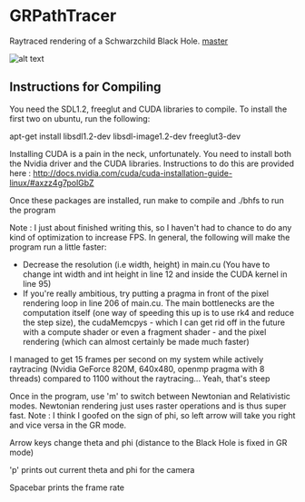 # GRPathTracer
Raytraced rendering of a Schwarzchild Black Hole. [master](https://github.com/ShadowWarden/GRPathTracer/)

![alt text](https://github.com/ShadowWarden/GRPathTracer/master/screenshots/picture2.png)

## Instructions for Compiling
You need the SDL1.2, freeglut and CUDA libraries to compile. To install the first two on ubuntu, run the following:

apt-get install libsdl1.2-dev libsdl-image1.2-dev freeglut3-dev

Installing CUDA is a pain in the neck, unfortunately. You need to install both the Nvidia driver and the CUDA libraries. Instructions to do this are provided here : http://docs.nvidia.com/cuda/cuda-installation-guide-linux/#axzz4g7polGbZ

Once these packages are installed, run make to compile and ./bhfs to run the program

Note : I just about finished writing this, so I haven't had to chance to do any kind of optimization to increase FPS. In general, the following will make the program run a little faster: 
- Decrease the resolution (i.e width, height) in main.cu (You have to change int width and int height in line 12 and inside the CUDA kernel in line 95)
- If you're really ambitious, try putting a pragma in front of the pixel rendering loop in line 206 of main.cu.
The main bottlenecks are the computation itself (one way of speeding this up is to use rk4 and reduce the step size), the cudaMemcpys - which I can get rid off in the future with a compute shader or even a fragment shader - and the pixel rendering (which can almost certainly be made much faster)

I managed to get 15 frames per second on my system while actively raytracing (Nvidia GeForce 820M, 640x480, openmp pragma with 8 threads) compared to 1100 without the raytracing... Yeah, that's steep

Once in the program, use 'm' to switch between Newtonian and Relativistic modes. Newtonian rendering just uses raster operations and is thus super fast.
Note : I think I goofed on the sign of phi, so left arrow will take you right and vice versa in the GR mode.

Arrow keys change theta and phi (distance to the Black Hole is fixed in GR mode)

'p' prints out current theta and phi for the camera

Spacebar prints the frame rate
